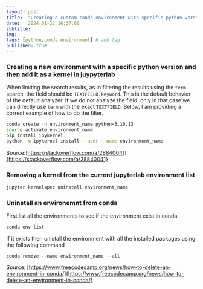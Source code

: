 ```yaml
---
layout: post
title:  "Creating a custom conda environment with specific python version"
date:   2024-01-22 16:37:00
subtitle: 
img:
tags: [python,conda,environment] # add tag
published: true
---
```

### Creating a new environment with a specific python version and then add it as a kernel in juypyterlab

When limiting the search results, as in filtering the results using the `term` search, the field should be `TEXTFIELD.keyword`. This is the default behavior of the default analyzer. If we do not analyze the field, only in that case we can directly use `term` with the exact `TEXTFIELD`. Below, I am providing a correct example of how to do the filter.
```bash
conda create -n environment_name python=3.10.13
source activate environment_name
pip install ipykernel
python -m ipykernel install --user --name environment_name
```
Source:[https://stackoverflow.com/a/28840041]{https://stackoverflow.com/a/28840041}

### Removing a kernel from the current jupyterlab environment list
```bash
jupyter kernelspec uninstall environment_name
```

### Uninstall an environemnt from conda
First list all the environments to see if the environment exist in conda
```bash
conda env list
```
If it exists then unistall the environment with all the installed packages using the following command
```
conda remove --name environment_name --all
```
Source: [https://www.freecodecamp.org/news/how-to-delete-an-environment-in-conda/]{https://www.freecodecamp.org/news/how-to-delete-an-environment-in-conda/}
